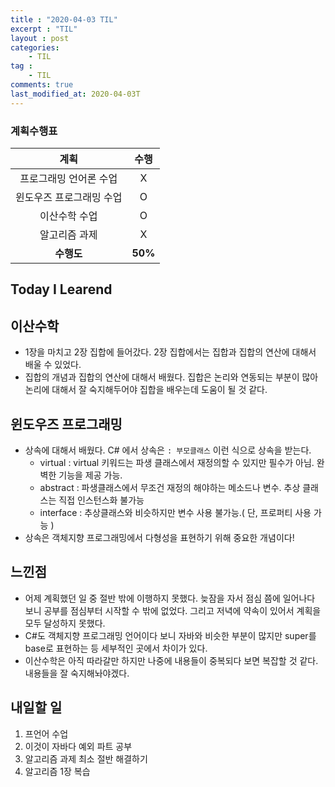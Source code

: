 ```yaml
---
title : "2020-04-03 TIL"
excerpt : "TIL"
layout : post
categories:
    - TIL
tag :
    - TIL
comments: true
last_modified_at: 2020-04-03T
---
```


### 계획수행표

|계획|수행|
|:-:|:-:|
|프로그래밍 언어론 수업|X|
|윈도우즈 프로그래밍 수업|O|
|이산수학 수업|O|
|알고리즘 과제|X|
| **수행도** |**50%**|

## Today I Learend  
## 이산수학 
* 1장을 마치고 2장 집합에 들어갔다. 2장 집합에서는 집합과 집합의 연산에 대해서 배울 수 있었다.
* 집합의 개념과 집합의 연산에 대해서 배웠다. 집합은 논리와 연동되는 부분이 많아 논리에 대해서 잘 숙지해두어야 집합을 배우는데 도움이 될 것 같다.

## 윈도우즈 프로그래밍
* 상속에 대해서 배웠다. C# 에서 상속은  `: 부모클래스` 이런 식으로 상속을 받는다.
    * virtual : virtual 키워드는 파생 클래스에서 재정의할 수 있지만 필수가 아님. 완벽한 기능을 제공 가능.
    * abstract : 파생클래스에서 무조건 재정의 해야하는 메소드나 변수. 추상 클래스는 직접 인스턴스화 불가능
    * interface : 추상클래스와 비슷하지만 변수 사용 불가능.( 단, 프로퍼티 사용 가능 )
* 상속은 객체지향 프로그래밍에서 다형성을 표현하기 위해 중요한 개념이다!



## 느낀점
* 어제 계획했던 일 중 절반 밖에 이행하지 못했다. 늦잠을 자서 점심 쯤에 일어나다 보니 공부를 점심부터 시작할 수 밖에 없었다. 그리고 저녁에 약속이 있어서 계획을 모두 달성하지 못했다.
* C#도 객체지향 프로그래밍 언어이다 보니 자바와 비슷한 부분이 많지만 super를 base로 표현하는 등 세부적인 곳에서 차이가 있다.
* 이산수학은 아직 따라갈만 하지만 나중에 내용들이 중복되다 보면 복잡할 것 같다. 내용들을 잘 숙지해놔야겠다.


## 내일할 일
1. 프언어 수업
2. 이것이 자바다 예외 파트 공부
3. 알고리즘 과제 최소 절반 해결하기
4. 알고리즘 1장 복습
